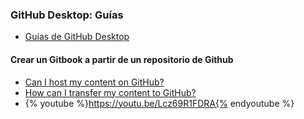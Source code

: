 ### GitHub Desktop: Guías

* [Guías de GitHub Desktop](https://help.github.com/desktop/guides/)

#### Crear un Gitbook a partir de un repositorio de Github
* [Can I host my content on GitHub?](https://help.gitbook.com/github/can-i-host-on-github.html)
* [How can I transfer my content to GitHub?](https://help.gitbook.com/github/how-can-i-export-to-repo.html)
* {% youtube %}https://youtu.be/Lcz69R1FDRA{% endyoutube %}

